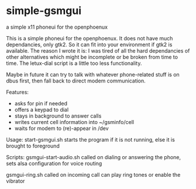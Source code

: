 # simple-gsmgui
a simple x11 phoneui for the openphoenux

This is a simple phoneui for the openphoenux. It does not have much dependancies, only gtk2. So it can fit into your environment if gtk2 is available. 
The reason I wrote it is: I was tired of all the hard dependancies of
other alternatives which might be incomplete or be broken from time to time. 
The letux-dial script is a little too less functionality.

Maybe in future it can try to talk with whatever phone-related stuff is on dbus first, then fall back to direct modem communication.

Features:
- asks for pin if needed
- offers a keypad to dial
- stays in background to answer calls
- writes current cell information into ~/gsminfo/cell
- waits for modem to (re)-appear in /dev

Usage:
start-gsmgui.sh
starts the program if it is not running, else
it is brought to foreground

Scripts:
gsmgui-start-audio.sh
called on dialing or answering the phone,
sets alsa configuration for voice routing

gsmgui-ring.sh
called on incoming call
can play ring tones or enable the vibrator
